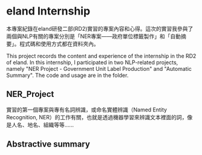 # eland Internship

本專案紀錄在eland研發二部(RD2)實習的專案內容和心得。這次的實習我參與了兩個與NLP有關的專案分別是「NER專案——政府單位標籤製作」和「自動摘要」。程式碼和使用方式都在資料夾內。

This project records the content and experience of the internship in the RD2 of eland. In this internship, I participated in two NLP-related projects, namely "NER Project - Government Unit Label Production" and "Automatic Summary". The code and usage are in the folder.

## NER_Project

實習的第一個專案與專有名詞辨識，或命名實體辨識（Named Entity Recognition, NER）的工作有關，也就是透過機器學習來辨識文本裡面的詞，像是人名、地名、組織等等......

## Abstractive summary
